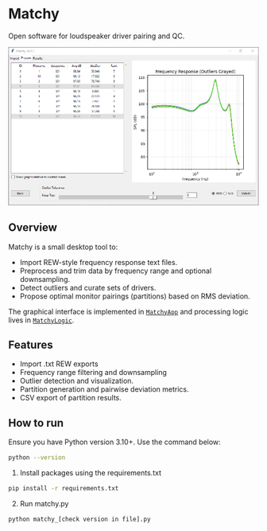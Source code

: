 # Matchy

Open software for loudspeaker driver pairing and QC.

![Prepare Tab](images/Prepare%20tab.png "Prepare Tab")

## Overview

Matchy is a small desktop tool to:
- Import REW-style frequency response text files.
- Preprocess and trim data by frequency range and optional downsampling.
- Detect outliers and curate sets of drivers.
- Propose optimal monitor pairings (partitions) based on RMS deviation.

The graphical interface is implemented in [`MatchyApp`](matchy_ui.py) and processing logic lives in [`MatchyLogic`](matchy_logic.py).

## Features

- Import .txt REW exports
- Frequency range filtering and downsampling
- Outlier detection and visualization.
- Partition generation and pairwise deviation metrics.
- CSV export of partition results.

## How to run
Ensure you have Python version 3.10+. Use the command below:
```sh
python --version
```

1. Install packages using the requirements.txt
```sh
pip install -r requirements.txt
```
2. Run matchy.py
```sh
python matchy_[check version in file].py
```